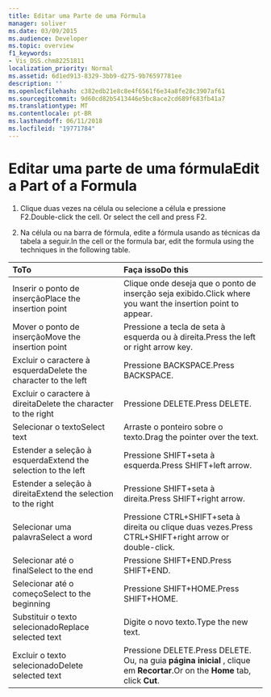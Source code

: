```yaml
---
title: Editar uma Parte de uma Fórmula
manager: soliver
ms.date: 03/09/2015
ms.audience: Developer
ms.topic: overview
f1_keywords:
- Vis_DSS.chm82251811
localization_priority: Normal
ms.assetid: 6d1ed913-8329-3bb9-d275-9b76597781ee
description: ''
ms.openlocfilehash: c382edb21e8c8e4f6561f6e34a8fe28c3907af61
ms.sourcegitcommit: 9d60cd82b5413446e5bc8ace2cd689f683fb41a7
ms.translationtype: MT
ms.contentlocale: pt-BR
ms.lasthandoff: 06/11/2018
ms.locfileid: "19771784"
---
```

# <a name="edit-a-part-of-a-formula"></a><span data-ttu-id="e5693-102">Editar uma parte de uma fórmula</span><span class="sxs-lookup"><span data-stu-id="e5693-102">Edit a Part of a Formula</span></span>

1. <span data-ttu-id="e5693-p101">Clique duas vezes na célula ou selecione a célula e pressione F2.</span><span class="sxs-lookup"><span data-stu-id="e5693-p101">Double-click the cell. Or select the cell and press F2.</span></span>
    
2. <span data-ttu-id="e5693-105">Na célula ou na barra de fórmula, edite a fórmula usando as técnicas da tabela a seguir.</span><span class="sxs-lookup"><span data-stu-id="e5693-105">In the cell or the formula bar, edit the formula using the techniques in the following table.</span></span>
    
|<span data-ttu-id="e5693-106">**To**</span><span class="sxs-lookup"><span data-stu-id="e5693-106">**To**</span></span>|<span data-ttu-id="e5693-107">**Faça isso**</span><span class="sxs-lookup"><span data-stu-id="e5693-107">**Do this**</span></span>|
|:-----|:-----|
| <span data-ttu-id="e5693-108">Inserir o ponto de inserção</span><span class="sxs-lookup"><span data-stu-id="e5693-108">Place the insertion point</span></span>  <br/> | <span data-ttu-id="e5693-109">Clique onde deseja que o ponto de inserção seja exibido.</span><span class="sxs-lookup"><span data-stu-id="e5693-109">Click where you want the insertion point to appear.</span></span>  <br/> |
| <span data-ttu-id="e5693-110">Mover o ponto de inserção</span><span class="sxs-lookup"><span data-stu-id="e5693-110">Move the insertion point</span></span>  <br/> | <span data-ttu-id="e5693-111">Pressione a tecla de seta à esquerda ou à direita.</span><span class="sxs-lookup"><span data-stu-id="e5693-111">Press the left or right arrow key.</span></span>  <br/> |
| <span data-ttu-id="e5693-112">Excluir o caractere à esquerda</span><span class="sxs-lookup"><span data-stu-id="e5693-112">Delete the character to the left</span></span>  <br/> | <span data-ttu-id="e5693-113">Pressione BACKSPACE.</span><span class="sxs-lookup"><span data-stu-id="e5693-113">Press BACKSPACE.</span></span>  <br/> |
| <span data-ttu-id="e5693-114">Excluir o caractere à direita</span><span class="sxs-lookup"><span data-stu-id="e5693-114">Delete the character to the right</span></span>  <br/> | <span data-ttu-id="e5693-115">Pressione DELETE.</span><span class="sxs-lookup"><span data-stu-id="e5693-115">Press DELETE.</span></span>  <br/> |
| <span data-ttu-id="e5693-116">Selecionar o texto</span><span class="sxs-lookup"><span data-stu-id="e5693-116">Select text</span></span>  <br/> | <span data-ttu-id="e5693-117">Arraste o ponteiro sobre o texto.</span><span class="sxs-lookup"><span data-stu-id="e5693-117">Drag the pointer over the text.</span></span>  <br/> |
| <span data-ttu-id="e5693-118">Estender a seleção à esquerda</span><span class="sxs-lookup"><span data-stu-id="e5693-118">Extend the selection to the left</span></span>  <br/> | <span data-ttu-id="e5693-119">Pressione SHIFT+seta à esquerda.</span><span class="sxs-lookup"><span data-stu-id="e5693-119">Press SHIFT+left arrow.</span></span>  <br/> |
| <span data-ttu-id="e5693-120">Estender a seleção à direita</span><span class="sxs-lookup"><span data-stu-id="e5693-120">Extend the selection to the right</span></span>  <br/> | <span data-ttu-id="e5693-121">Pressione SHIFT+seta à direita.</span><span class="sxs-lookup"><span data-stu-id="e5693-121">Press SHIFT+right arrow.</span></span>  <br/> |
| <span data-ttu-id="e5693-122">Selecionar uma palavra</span><span class="sxs-lookup"><span data-stu-id="e5693-122">Select a word</span></span>  <br/> | <span data-ttu-id="e5693-123">Pressione CTRL+SHIFT+seta à direita ou clique duas vezes.</span><span class="sxs-lookup"><span data-stu-id="e5693-123">Press CTRL+SHIFT+right arrow or double-click.</span></span>  <br/> |
| <span data-ttu-id="e5693-124">Selecionar até o final</span><span class="sxs-lookup"><span data-stu-id="e5693-124">Select to the end</span></span>  <br/> | <span data-ttu-id="e5693-125">Pressione SHIFT+END.</span><span class="sxs-lookup"><span data-stu-id="e5693-125">Press SHIFT+END.</span></span>  <br/> |
| <span data-ttu-id="e5693-126">Selecionar até o começo</span><span class="sxs-lookup"><span data-stu-id="e5693-126">Select to the beginning</span></span>  <br/> | <span data-ttu-id="e5693-127">Pressione SHIFT+HOME.</span><span class="sxs-lookup"><span data-stu-id="e5693-127">Press SHIFT+HOME.</span></span>  <br/> |
| <span data-ttu-id="e5693-128">Substituir o texto selecionado</span><span class="sxs-lookup"><span data-stu-id="e5693-128">Replace selected text</span></span>  <br/> | <span data-ttu-id="e5693-129">Digite o novo texto.</span><span class="sxs-lookup"><span data-stu-id="e5693-129">Type the new text.</span></span>  <br/> |
| <span data-ttu-id="e5693-130">Excluir o texto selecionado</span><span class="sxs-lookup"><span data-stu-id="e5693-130">Delete selected text</span></span>  <br/> | <span data-ttu-id="e5693-131">Pressione DELETE.</span><span class="sxs-lookup"><span data-stu-id="e5693-131">Press DELETE.</span></span> <span data-ttu-id="e5693-132">Ou, na guia **página inicial** , clique em **Recortar**.</span><span class="sxs-lookup"><span data-stu-id="e5693-132">Or on the **Home** tab, click **Cut**.</span></span>  <br/> |
   

